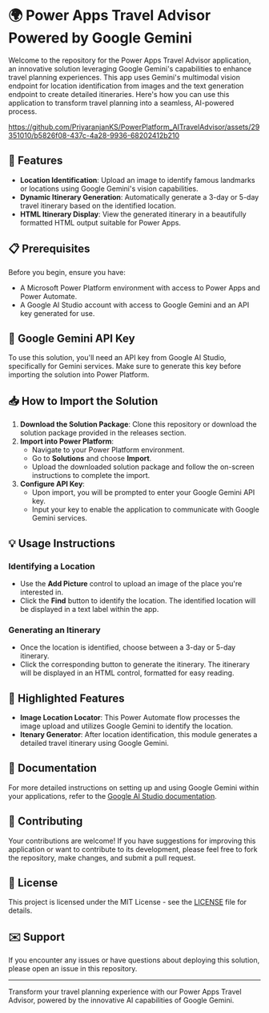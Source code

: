 # 🌍 Power Apps Travel Advisor Powered by Google Gemini

Welcome to the repository for the Power Apps Travel Advisor application, an innovative solution leveraging Google Gemini's capabilities to enhance travel planning experiences. This app uses Gemini's multimodal vision endpoint for location identification from images and the text generation endpoint to create detailed itineraries. Here's how you can use this application to transform travel planning into a seamless, AI-powered process.


https://github.com/PriyaranjanKS/PowerPlatform_AITravelAdvisor/assets/29351010/b5826f08-437c-4a28-9936-68202412b210


## 🚀 Features

- **Location Identification**: Upload an image to identify famous landmarks or locations using Google Gemini's vision capabilities.
- **Dynamic Itinerary Generation**: Automatically generate a 3-day or 5-day travel itinerary based on the identified location.
- **HTML Itinerary Display**: View the generated itinerary in a beautifully formatted HTML output suitable for Power Apps.

## 📋 Prerequisites

Before you begin, ensure you have:

- A Microsoft Power Platform environment with access to Power Apps and Power Automate.
- A Google AI Studio account with access to Google Gemini and an API key generated for use.

## 🔑 Google Gemini API Key

To use this solution, you'll need an API key from Google AI Studio, specifically for Gemini services. Make sure to generate this key before importing the solution into Power Platform.

## 📥 How to Import the Solution

1. **Download the Solution Package**: Clone this repository or download the solution package provided in the releases section.
2. **Import into Power Platform**:
   - Navigate to your Power Platform environment.
   - Go to **Solutions** and choose **Import**.
   - Upload the downloaded solution package and follow the on-screen instructions to complete the import.
3. **Configure API Key**:
   - Upon import, you will be prompted to enter your Google Gemini API key.
   - Input your key to enable the application to communicate with Google Gemini services.

## 💡 Usage Instructions

### Identifying a Location

- Use the **Add Picture** control to upload an image of the place you're interested in.
- Click the **Find** button to identify the location. The identified location will be displayed in a text label within the app.

### Generating an Itinerary

- Once the location is identified, choose between a 3-day or 5-day itinerary.
- Click the corresponding button to generate the itinerary. The itinerary will be displayed in an HTML control, formatted for easy reading.

## 🌟 Highlighted Features

- **Image Location Locator**: This Power Automate flow processes the image upload and utilizes Google Gemini to identify the location.
- **Itenary Generator**: After location identification, this module generates a detailed travel itinerary using Google Gemini.

## 📘 Documentation

For more detailed instructions on setting up and using Google Gemini within your applications, refer to the [Google AI Studio documentation](https://aistudio.google.com/gemini).

## 🤝 Contributing

Your contributions are welcome! If you have suggestions for improving this application or want to contribute to its development, please feel free to fork the repository, make changes, and submit a pull request.

## 📄 License

This project is licensed under the MIT License - see the [LICENSE](LICENSE) file for details.

## ✉️ Support

If you encounter any issues or have questions about deploying this solution, please open an issue in this repository.

---

Transform your travel planning experience with our Power Apps Travel Advisor, powered by the innovative AI capabilities of Google Gemini.
